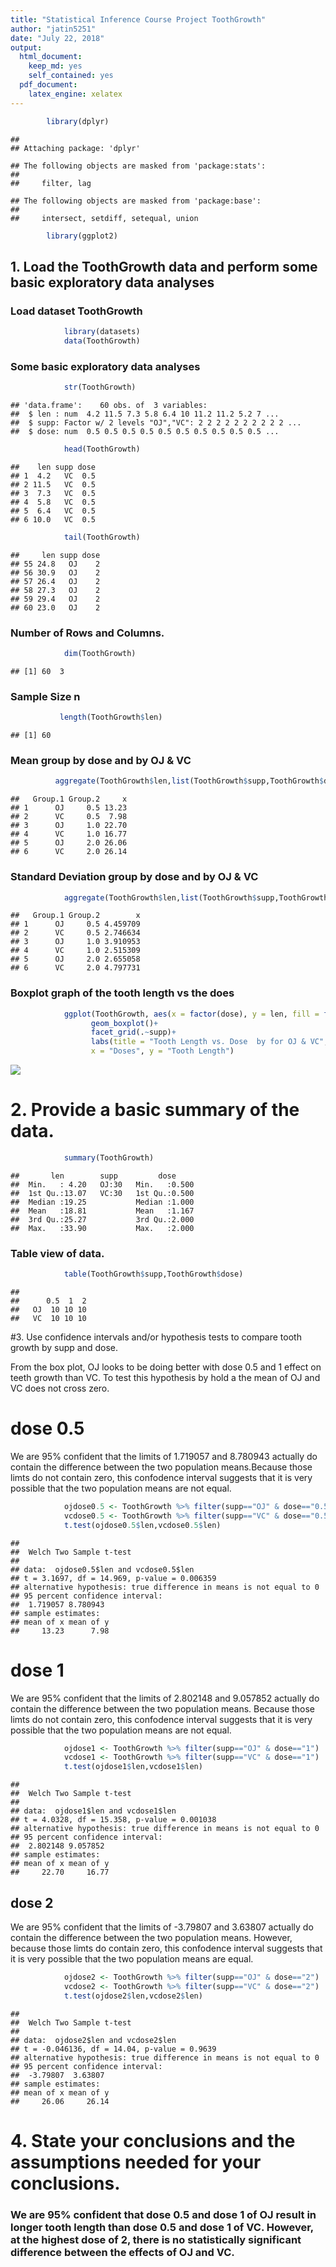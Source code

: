 ```yaml
---
title: "Statistical Inference Course Project ToothGrowth"
author: "jatin5251"
date: "July 22, 2018"
output:
  html_document:
    keep_md: yes
    self_contained: yes
  pdf_document:
    latex_engine: xelatex
---
```




```r
        library(dplyr)
```

```
## 
## Attaching package: 'dplyr'
```

```
## The following objects are masked from 'package:stats':
## 
##     filter, lag
```

```
## The following objects are masked from 'package:base':
## 
##     intersect, setdiff, setequal, union
```

```r
        library(ggplot2)
```

## 1. Load the ToothGrowth data and perform some basic exploratory data analyses 

### Load dataset ToothGrowth

```r
            library(datasets)
            data(ToothGrowth)
```

### Some basic exploratory data analyses 

```r
            str(ToothGrowth)
```

```
## 'data.frame':	60 obs. of  3 variables:
##  $ len : num  4.2 11.5 7.3 5.8 6.4 10 11.2 11.2 5.2 7 ...
##  $ supp: Factor w/ 2 levels "OJ","VC": 2 2 2 2 2 2 2 2 2 2 ...
##  $ dose: num  0.5 0.5 0.5 0.5 0.5 0.5 0.5 0.5 0.5 0.5 ...
```

```r
            head(ToothGrowth)
```

```
##    len supp dose
## 1  4.2   VC  0.5
## 2 11.5   VC  0.5
## 3  7.3   VC  0.5
## 4  5.8   VC  0.5
## 5  6.4   VC  0.5
## 6 10.0   VC  0.5
```

```r
            tail(ToothGrowth)
```

```
##     len supp dose
## 55 24.8   OJ    2
## 56 30.9   OJ    2
## 57 26.4   OJ    2
## 58 27.3   OJ    2
## 59 29.4   OJ    2
## 60 23.0   OJ    2
```

### Number of Rows and Columns.

```r
            dim(ToothGrowth)
```

```
## [1] 60  3
```

### Sample Size n

```r
           length(ToothGrowth$len)
```

```
## [1] 60
```

### Mean group by dose and by OJ & VC

```r
          aggregate(ToothGrowth$len,list(ToothGrowth$supp,ToothGrowth$dose),mean)
```

```
##   Group.1 Group.2     x
## 1      OJ     0.5 13.23
## 2      VC     0.5  7.98
## 3      OJ     1.0 22.70
## 4      VC     1.0 16.77
## 5      OJ     2.0 26.06
## 6      VC     2.0 26.14
```

### Standard Deviation group by dose and by OJ & VC

```r
            aggregate(ToothGrowth$len,list(ToothGrowth$supp,ToothGrowth$dose),sd)
```

```
##   Group.1 Group.2        x
## 1      OJ     0.5 4.459709
## 2      VC     0.5 2.746634
## 3      OJ     1.0 3.910953
## 4      VC     1.0 2.515309
## 5      OJ     2.0 2.655058
## 6      VC     2.0 4.797731
```

### Boxplot graph of the tooth length vs the does

```r
            ggplot(ToothGrowth, aes(x = factor(dose), y = len, fill = factor(dose)))+
                  geom_boxplot()+
                  facet_grid(.~supp)+
                  labs(title = "Tooth Length vs. Dose  by for OJ & VC",
                  x = "Doses", y = "Tooth Length")
```

![](ToothGrowth_files/figure-html/unnamed-chunk-8-1.png)<!-- -->

# 2. Provide a basic summary of the data.


```r
            summary(ToothGrowth)
```

```
##       len        supp         dose      
##  Min.   : 4.20   OJ:30   Min.   :0.500  
##  1st Qu.:13.07   VC:30   1st Qu.:0.500  
##  Median :19.25           Median :1.000  
##  Mean   :18.81           Mean   :1.167  
##  3rd Qu.:25.27           3rd Qu.:2.000  
##  Max.   :33.90           Max.   :2.000
```

### Table view of data. 

```r
            table(ToothGrowth$supp,ToothGrowth$dose)
```

```
##     
##      0.5  1  2
##   OJ  10 10 10
##   VC  10 10 10
```

#3. Use confidence intervals and/or hypothesis tests to compare tooth growth by supp and dose. 

From the box plot, OJ looks to be doing better with dose 0.5 and 1 effect on teeth growth than VC. To test this hypothesis by hold a the mean of OJ and VC does not cross zero.

# dose 0.5
We are 95% confident that the limits of 1.719057 and 8.780943 actually do contain the difference between the two population means.Because those limts do not contain zero, this confodence interval suggests that it is very possible that the two population means are not equal.


```r
            ojdose0.5 <- ToothGrowth %>% filter(supp=="OJ" & dose=="0.5")
            vcdose0.5 <- ToothGrowth %>% filter(supp=="VC" & dose=="0.5")
            t.test(ojdose0.5$len,vcdose0.5$len)
```

```
## 
## 	Welch Two Sample t-test
## 
## data:  ojdose0.5$len and vcdose0.5$len
## t = 3.1697, df = 14.969, p-value = 0.006359
## alternative hypothesis: true difference in means is not equal to 0
## 95 percent confidence interval:
##  1.719057 8.780943
## sample estimates:
## mean of x mean of y 
##     13.23      7.98
```

# dose 1
We are 95% confident that the limits of 2.802148 and 9.057852 actually do contain the difference between the two population means. Because those limts do not contain zero, this confodence interval suggests that it is very possible that the two population means are not equal.


```r
            ojdose1 <- ToothGrowth %>% filter(supp=="OJ" & dose=="1")
            vcdose1 <- ToothGrowth %>% filter(supp=="VC" & dose=="1")
            t.test(ojdose1$len,vcdose1$len)
```

```
## 
## 	Welch Two Sample t-test
## 
## data:  ojdose1$len and vcdose1$len
## t = 4.0328, df = 15.358, p-value = 0.001038
## alternative hypothesis: true difference in means is not equal to 0
## 95 percent confidence interval:
##  2.802148 9.057852
## sample estimates:
## mean of x mean of y 
##     22.70     16.77
```

## dose 2
We are 95% confident that the limits of -3.79807 and 3.63807 actually do contain the difference between the two population means. However, because those limts do contain zero, this confodence interval suggests that it is very possible that the two population means are equal.


```r
            ojdose2 <- ToothGrowth %>% filter(supp=="OJ" & dose=="2")
            vcdose2 <- ToothGrowth %>% filter(supp=="VC" & dose=="2")
            t.test(ojdose2$len,vcdose2$len)
```

```
## 
## 	Welch Two Sample t-test
## 
## data:  ojdose2$len and vcdose2$len
## t = -0.046136, df = 14.04, p-value = 0.9639
## alternative hypothesis: true difference in means is not equal to 0
## 95 percent confidence interval:
##  -3.79807  3.63807
## sample estimates:
## mean of x mean of y 
##     26.06     26.14
```

# 4. State your conclusions and the assumptions needed for your conclusions. 
### We are 95% confident that dose 0.5 and dose 1 of OJ result in longer tooth length than dose 0.5 and dose 1 of VC. However, at the highest dose of 2, there is no statistically significant difference between the effects of OJ and VC. 
